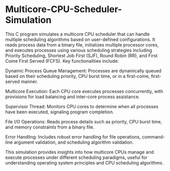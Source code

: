 # Multicore-CPU-Scheduler-Simulation


This C program simulates a multicore CPU scheduler that can handle multiple scheduling algorithms based on user-defined configurations. It reads process data from a binary file, initializes multiple processor cores, and executes processes using various scheduling strategies including Priority Scheduling, Shortest Job First (SJF), Round Robin (RR), and First Come First Served (FCFS). Key functionalities include:

Dynamic Process Queue Management: Processes are dynamically queued based on their scheduling priority, CPU burst time, or in a first-come, first-served manner.

Multicore Execution: Each CPU core executes processes concurrently, with provisions for load balancing and inter-core process assistance.

Supervisor Thread: Monitors CPU cores to determine when all processes have been executed, signaling program completion.

File I/O Operations: Reads process details such as priority, CPU burst time, and memory constraints from a binary file.

Error Handling: Includes robust error handling for file operations, command-line argument validation, and scheduling algorithm validation.

This simulation provides insights into how multicore CPUs manage and execute processes under different scheduling paradigms, useful for understanding operating system principles and CPU scheduling algorithms.
